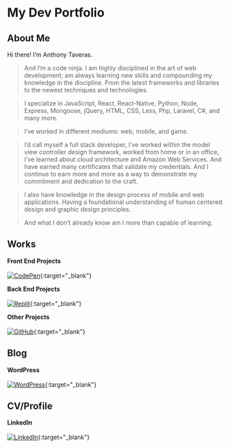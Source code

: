 # My Dev Portfolio
## About Me

Hi there! I’m Anthony Taveras.  

> And I’m a code ninja.  I am highly disciplined in the art of web development; am always learning new skills and compounding my knowledge in the discipline.  From the latest frameworks and libraries to the newest techniques and technologies.

> I specialize in JavaScript, React, React-Native, Python, Node, Express, Mongoose, jQuery, HTML, CSS, Less, Php, Laravel, C#, and many more.

> I’ve worked in different mediums: web, mobile, and game.

> I’d call myself a full stack developer, I’ve worked within the model view controller design framework, worked from home or in an office, I’ve learned about cloud architecture and Amazon Web Services.  And have earned many certificates that validate my credentials.  And I continue to earn more and more as a way to demonstrate my commitment and dedication to the craft.

> I also have knowledge in the design process of mobile and web applications.  Having a foundational understanding of human centered design and graphic design principles.

> And what I don’t already know am I more than capable of learning.

## Works

**Front End Projects**\
\
[![CodePen](https://bn1303files.storage.live.com/y4mXooaSlR4h0Zyic7CZr0CxZ2YE-4b1LeL2lSeSkhj4WUiOzQrej3sh9l7NFHZIqumb4gcS0uOiK5Kd67L4Qbr_TPeOVpKuhXqEcWOY_1jjERsO7XA_OwIny4wbmbCdwXlIgYzMpanjKIC06Bmg0H8DAgwQRw1650-NR4ROe_rwiPoiepE8bPdhY0h2sMQYY7p?width=288&height=180&cropmode=none)](https://codepen.io/command76){:target="_blank"}

**Back End Projects**\
\
[![Replit](https://bn1303files.storage.live.com/y4mB7QXVzdmH71PEHmySqzSGP72Wich2fvjQrYXuUl0dtKzHqUCLMnipllLtgDjBoQ_c3dxoy0z431ZHtHfYmT_YeIvozjOhztFIzW0RJpqdkj3ZxhO9qA87UTz8R480XDgOjxqu2vlc_aiGfL62ylGXC_TTe5Jm2h-veACJPVOv22PY9qd6TwjjbfFevr-oEN5?width=288&height=180&cropmode=none)](https://replit.com/@command76){:target="_blank"}

**Other Projects**\
\
[![GitHub](https://bn1303files.storage.live.com/y4mztcUno8XHLuFHl32taMpjN2VQYqJ3y3lBXQudzrnxmu1Wh0q9HdkytOLyyzLMn2FyL6U9MkIAv41f01OBVymjXjed1rYV5Q-WrDoJ4Ytpq-nVnPCFpugYiBEUOx7XxtYCgq-Mr5LqC9Z8_PEzQ2w4bT7z9cb-THVC3kcCGCq4xsgBmZUoYonmW8F849cvraM?width=288&height=180&cropmode=none)](https://github.com/command76){:target="_blank"}

## Blog
**WordPress**\
\
[![WordPress](https://bn1303files.storage.live.com/y4m77EkodHQ95KZo4j3DsYe7IlzwKSeBjEIYjSwWv6yUR1OFUB90WTboexbf4rZ7SEKlTwbvuAliS_-fVfUaeJ0IG5-oDFb-0ZDHrYuawv4CeL46tWWalqz8wWStA_6f8DasTB_yvcn1Kc86ofUyWndcujm7wkkGrRzLnKdS-f7IhEuuQlYTVZ8VkgxrZzSWw6N?width=288&height=180&cropmode=none)](https://command76.wordpress.com){:target="_blank"}

## CV/Profile
**LinkedIn**\
\
[![LinkedIn](https://bn1303files.storage.live.com/y4mXy5xwT4Y-B6bXL_LBAEl3MhnltTSHuKa38EoGKLrmxS235SqIlWRlvZhXiF90UUJitpRN-XfQ93wBeNvUZwnOiqIh_BuEZtwBqVHN1xCAtH7l9Am7wg1IheDrglJrpfrH5ZvRVSADrBRd5dvmCVD-NW6Gce2lOwQnyO3fJIH72OKZsAroGo5dsIsPs33iO7A?width=288&height=180&cropmode=none)](https://www.linkedin.com/in/anthony-taveras-87497034){:target="_blank"}
